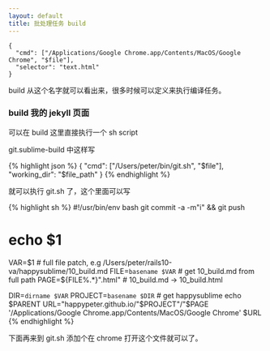 ```yaml
---
layout: default
title: 批处理任务 build
---
```


  

    {
      "cmd": ["/Applications/Google Chrome.app/Contents/MacOS/Google Chrome", "$file"],
      "selector": "text.html"
    }

<!-- 给我的 jekyll 文件来一个 build，可以直接 push 到 github 并且，刷新页面的 -->

build 从这个名字就可以看出来，很多时候可以定义来执行编译任务。

### build 我的 jekyll 页面

可以在 build 这里直接执行一个 sh script

git.sublime-build 中这样写

{% highlight json %}
{
    "cmd": ["/Users/peter/bin/git.sh", "$file"],
    "working_dir": "$file_path"
}
{% endhighlight %}

<!-- 注意 git.sh 中一定要写 shebang -->
就可以执行 git.sh 了，这个里面可以写

{% highlight sh %}
#!/usr/bin/env bash
git commit -a -m"i" && git push
# echo  $1
VAR=$1 # full file patch, e.g /Users/peter/rails10-va/happysublime/10_build.md
FILE=`basename $VAR` # get 10_build.md from full path
PAGE=${FILE%.*}".html" # 10_build.md -> 10_build.html

DIR=`dirname $VAR`
PROJECT=`basename $DIR` # get happysublime
echo $PARENT
URL="happypeter.github.io/"$PROJECT"/"$PAGE
'/Applications/Google Chrome.app/Contents/MacOS/Google Chrome' $URL
{% endhighlight %}


下面再来到 git.sh 添加个在 chrome 打开这个文件就可以了。
<!-- https://code.tutsplus.com/courses/perfect-workflow-in-sublime-text-2/lessons/custom-builds -->